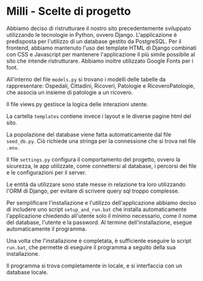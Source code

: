 # Milli - Scelte di progetto

Abbiamo deciso di ristrutturare il nostro sito precedentemente sviluppato utilizzando le tecnologie in Python, ovvero Django.
L'applicazione è predisposta per l'utilizzo di un database gestito da PostgreSQL.
Per il frontend, abbiamo mantenuto l'uso dei template HTML di Django combinati con CSS e Javascript per mantenere l'applicazione il più simile possibile al sito che intende ristrutturare. Abbiamo inoltre utilizzato Google Fonts per i font.

All'interno del file `models.py` si trovano i modelli delle tabelle da rappresentare: Ospedali, Cittadini, Ricoveri, Patologie e RicoveroPatologie, che associa un insieme di patologie a un ricovero.

Il file views.py gestisce la logica delle interazioni utente.

La cartella `templates` contiene invece i layout e le diverse pagine html del sito.

La popolazione del database viene fatta automaticamente dal file `seed_db.py`. Ciò richiede una stringa per la connessione che si trova nel file `.env`.

Il file `settings.py` configura il comportamento del progetto, ovvero la sicurezza, le app utilizzate, come connettersi al database, i percorsi dei file e le configurazioni per il server.

Le entità da utilizzare sono state messe in relazione tra loro utilizzando l'ORM di Django, per evitare di scrivere query sql troppo complesse.

Per semplificare l'installazione e l'utilizzo dell'applicazione abbiamo deciso di includere uno script `setup_and_run.bat` che installa automaticamente l'applicazione chiedendo all'utente solo il minimo necessario, come il nome del database, l'utente e la password. Al termine dell'installazione, esegue automaticamente il programma.

Una volta che l'installazione è completata, è sufficiente eseguire lo script `run.bat`, che permette di eseguire il programma a seguito della sua installazione.

Il programma si trova completamente in locale, e si interfaccia con un database locale.